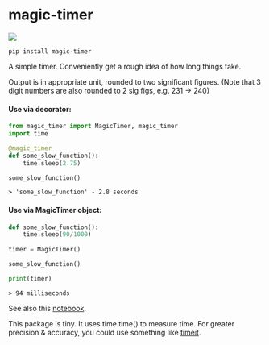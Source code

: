 # magic-timer

[![](https://github.com/sradc/magic-timer/workflows/Python%20package/badge.svg)](https://github.com/sradc/magic-timer/commits/)


`pip install magic-timer`


A simple timer. Conveniently get a rough idea of how long things take.


Output is in appropriate unit, rounded to two significant figures. 
(Note that 3 digit numbers are also rounded to 2 sig figs, e.g. 231 -> 240)


#### Use via decorator:

```python
from magic_timer import MagicTimer, magic_timer
import time

@magic_timer
def some_slow_function():
    time.sleep(2.75)

some_slow_function()
```

```
> 'some_slow_function' - 2.8 seconds
```


#### Use via MagicTimer object:

```python
def some_slow_function():
    time.sleep(90/1000)
  
timer = MagicTimer()

some_slow_function()

print(timer)
```

```
> 94 milliseconds
```


See also this [notebook](https://github.com/sradc/magic-timer/blob/master/magic-timer_nb.ipynb).

This package is tiny. It uses time.time() to measure time. For greater precision & accuracy, you could use something like [timeit](https://docs.python.org/3.8/library/timeit.html).
